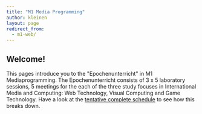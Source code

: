 ```yaml
---
title: "M1 Media Programming"
author: kleinen
layout: page
redirect_from:
  - m1-web/
---
```


## Welcome!

This pages introduce you to the "Epochenunterricht" in M1 Mediaprogramming.
The Epochenunterricht consists of 3 x 5 laboratory sessions, 5 meetings
for the each of the three study
focuses in International Media and Computing: Web Technology,
Visual Computing and Game Technology.
Have a look at the [tentative complete schedule](complete-schedule) to
see how this breaks down.
